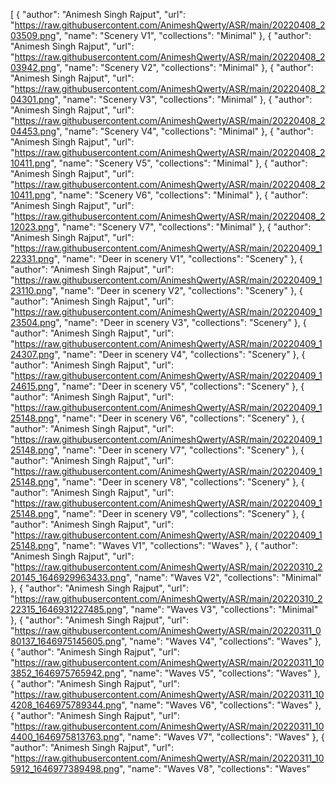 [
    {
      "author": "Animesh Singh Rajput",
      "url": "https://raw.githubusercontent.com/AnimeshQwerty/ASR/main/20220408_203509.png",
      "name": "Scenery V1",
      "collections": "Minimal"
    },
    {
      "author": "Animesh Singh Rajput",
      "url": "https://raw.githubusercontent.com/AnimeshQwerty/ASR/main/20220408_203942.png",
      "name": "Scenery V2",
      "collections": "Minimal"
    },
    {
      "author": "Animesh Singh Rajput",
      "url": "https://raw.githubusercontent.com/AnimeshQwerty/ASR/main/20220408_204301.png",
      "name": "Scenery V3",
      "collections": "Minimal"
    },
    {
      "author": "Animesh Singh Rajput",
      "url": "https://raw.githubusercontent.com/AnimeshQwerty/ASR/main/20220408_204453.png",
      "name": "Scenery V4",
      "collections": "Minimal"
    },
    {
      "author": "Animesh Singh Rajput",
      "url": "https://raw.githubusercontent.com/AnimeshQwerty/ASR/main/20220408_210411.png",
      "name": "Scenery V5",
      "collections": "Minimal"
    },
    {
      "author": "Animesh Singh Rajput",
      "url": "https://raw.githubusercontent.com/AnimeshQwerty/ASR/main/20220408_210411.png",
      "name": "Scenery V6",
      "collections": "Minimal"
    },
    {
      "author": "Animesh Singh Rajput",
      "url": "https://raw.githubusercontent.com/AnimeshQwerty/ASR/main/20220408_212023.png",
      "name": "Scenery V7",
      "collections": "Minimal"
    },
    {
      "author": "Animesh Singh Rajput",
      "url": "https://raw.githubusercontent.com/AnimeshQwerty/ASR/main/20220409_122331.png",
      "name": "Deer in scenery V1",
      "collections": "Scenery"
    },
    {
      "author": "Animesh Singh Rajput",
      "url": "https://raw.githubusercontent.com/AnimeshQwerty/ASR/main/20220409_123110.png",
      "name": "Deer in scenery V2",
      "collections": "Scenery"
    },
    {
      "author": "Animesh Singh Rajput",
      "url": "https://raw.githubusercontent.com/AnimeshQwerty/ASR/main/20220409_123504.png",
      "name": "Deer in scenery V3",
      "collections": "Scenery"
    },
    {
      "author": "Animesh Singh Rajput",
      "url": "https://raw.githubusercontent.com/AnimeshQwerty/ASR/main/20220409_124307.png",
      "name": "Deer in scenery V4",
      "collections": "Scenery"
     },
    {
      "author": "Animesh Singh Rajput",
      "url": "https://raw.githubusercontent.com/AnimeshQwerty/ASR/main/20220409_124615.png",
      "name": "Deer in scenery V5",
      "collections": "Scenery"
    },
    {
      "author": "Animesh Singh Rajput",
      "url": "https://raw.githubusercontent.com/AnimeshQwerty/ASR/main/20220409_125148.png",
      "name": "Deer in scenery V6",
      "collections": "Scenery"
    },
    {
      "author": "Animesh Singh Rajput",
      "url": "https://raw.githubusercontent.com/AnimeshQwerty/ASR/main/20220409_125148.png",
      "name": "Deer in scenery V7",
      "collections": "Scenery"
    },
    {
      "author": "Animesh Singh Rajput",
      "url": "https://raw.githubusercontent.com/AnimeshQwerty/ASR/main/20220409_125148.png",
      "name": "Deer in scenery V8",
      "collections": "Scenery"
    },
    {
      "author": "Animesh Singh Rajput",
      "url": "https://raw.githubusercontent.com/AnimeshQwerty/ASR/main/20220409_125148.png",
      "name": "Deer in scenery V9",
      "collections": "Scenery"
},
    {
      "author": "Animesh Singh Rajput",
      "url": "https://raw.githubusercontent.com/AnimeshQwerty/ASR/main/20220409_125148.png",
      "name": "Waves V1",
      "collections": "Waves"
    },
    {
      "author": "Animesh Singh Rajput",
      "url": "https://raw.githubusercontent.com/AnimeshQwerty/ASR/main/20220310_220145_1646929963433.png",
      "name": "Waves V2",
      "collections": "Minimal"
    },
    {
      "author": "Animesh Singh Rajput",
      "url": "https://raw.githubusercontent.com/AnimeshQwerty/ASR/main/20220310_222315_1646931227485.png",
      "name": "Waves V3",
      "collections": "Minimal"
    },
    {
      "author": "Animesh Singh Rajput",
      "url": "https://raw.githubusercontent.com/AnimeshQwerty/ASR/main/20220311_080137_1646975145605.png",
      "name": "Waves V4",
      "collections": "Waves"
    },
    {
      "author": "Animesh Singh Rajput",
      "url": "https://raw.githubusercontent.com/AnimeshQwerty/ASR/main/20220311_103852_1646975765942.png",
      "name": "Waves V5",
      "collections": "Waves"
    },
    {
      "author": "Animesh Singh Rajput",
      "url": "https://raw.githubusercontent.com/AnimeshQwerty/ASR/main/20220311_104208_1646975789344.png",
      "name": "Waves V6",
      "collections": "Waves"
    },
    {
      "author": "Animesh Singh Rajput",
      "url": "https://raw.githubusercontent.com/AnimeshQwerty/ASR/main/20220311_104400_1646975813763.png",
      "name": "Waves V7",
      "collections": "Waves"
    },
    {
      "author": "Animesh Singh Rajput",
      "url": "https://raw.githubusercontent.com/AnimeshQwerty/ASR/main/20220311_105912_1646977389498.png",
      "name": "Waves V8",
      "collections": "Waves"
